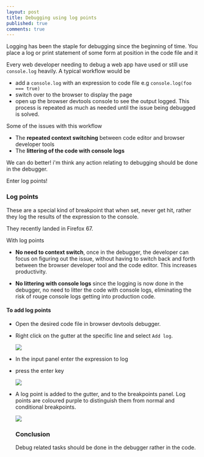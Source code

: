 ```yaml
---
layout: post
title: Debugging using log points
published: true
comments: true
---
```


Logging has been the staple for debugging since the beginning of time. You place a log or print statement of
some form at position in the code file and it

<!--more-->

Every web developer needing to debug a web app have used or still use `console.log` heavily.
A typical workflow would be

- add a `console.log` with an expression to code file e.g `console.log(foo === true)`
- switch over to the browser to display the page
- open up the browser devtools console to see the output logged.
  This process is repeated as much as needed until the issue being debugged is solved.

Some of the issues with this workflow

- The **repeated context switching** between code editor and browser developer tools
- The **littering of the code with console logs**

We can do better! i'm think any action relating to debugging should be done in the debugger.

Enter log points!

### Log points

These are a special kind of breakpoint that when set, never get hit, rather they log the results of
the expression to the console.

They recently landed in Firefox 67.

With log points

- **No need to context switch**, once in the debugger, the developer can focus on figuring out the issue,
  without having to switch back and forth between the browser developer tool and the code editor. This increases productivity.

- **No littering with console logs** since the logging is now done in the debugger, no need to litter the code with
  console logs, eliminating the risk of rouge console logs getting into production code.

#### To add log points

- Open the desired code file in browser devtools debugger.
- Right click on the gutter at the specific line and select `Add log`.

  ![][log-points-4]

- In the input panel enter the expression to log
- press the enter key

  ![][log-points-2]

- A log point is added to the gutter, and to the breakpoints panel. Log points are coloured purple to distinguish them from
  normal and conditional breakpoints.

  ![][log-points-3]

  ### Conclusion

  Debug related tasks should be done in the debugger rather in the code.

[log-points-4]: /assets/imgs/log-points-4.jpeg
[log-points-2]: /assets/imgs/log-points-2.jpeg
[log-points-3]: /assets/imgs/log-points-3.jpeg
